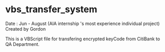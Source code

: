 # vbs_transfer_system

Date : Jun - August (AIA internship 's most experience individual project)
Created by Gordon



This is a VBScript file for transfering encrypted keyCode from CitiBank to QA Department.

